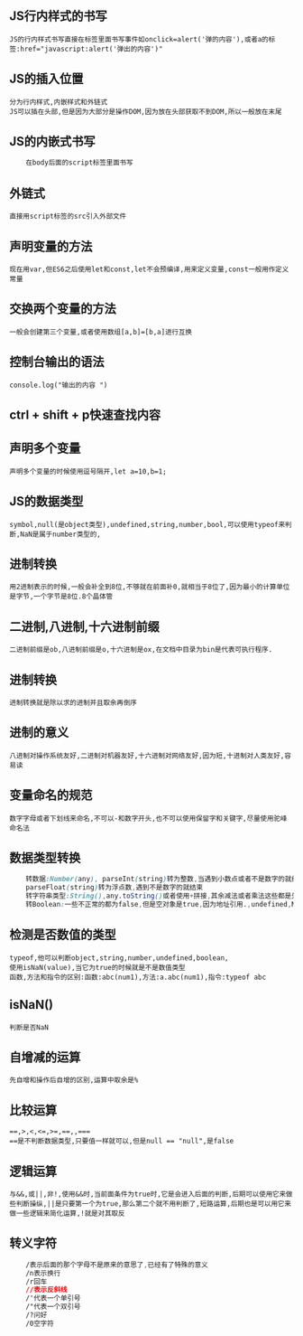 ## JS行内样式的书写
    JS的行内样式书写直接在标签里面书写事件如onclick=alert('弹的内容'),或者a的标签:href="javascript:alert('弹出的内容')"
## JS的插入位置
    分为行内样式,内嵌样式和外链式
    JS可以插在头部,但是因为大部分是操作DOM,因为放在头部获取不到DOM,所以一般放在末尾
## JS的内嵌式书写
```css
    在body后面的script标签里面书写
```
## 外链式
    直接用script标签的src引入外部文件
## 声明变量的方法
    现在用var,但ES6之后使用let和const,let不会预编译,用来定义变量,const一般用作定义常量
## 交换两个变量的方法
    一般会创建第三个变量,或者使用数组[a,b]=[b,a]进行互换
## 控制台输出的语法
    console.log("输出的内容 ")
## ctrl + shift + p快速查找内容
## 声明多个变量
    声明多个变量的时候使用逗号隔开,let a=10,b=1;
## JS的数据类型
    symbol,null(是object类型),undefined,string,number,bool,可以使用typeof来判断,NaN是属于number类型的,
## 进制转换
    用2进制表示的时候,一般会补全到8位,不够就在前面补0,就相当于8位了,因为最小的计算单位是字节,一个字节是8位.8个晶体管
## 二进制,八进制,十六进制前缀
    二进制前缀是ob,八进制前缀是o,十六进制是ox,在文档中目录为bin是代表可执行程序.
## 进制转换
    进制转换就是除以求的进制并且取余再倒序
## 进制的意义
    八进制对操作系统友好,二进制对机器友好,十六进制对网络友好,因为短,十进制对人类友好,容易读
## 变量命名的规范
    数字字母或者下划线来命名,不可以-和数字开头,也不可以使用保留字和关键字,尽量使用驼峰命名法
## 数据类型转换
```css
    转数据:Number(any), parseInt(string)转为整数,当遇到小数点或者不是数字的就结束,它只获取整数部分,不会进行四舍五入这些,如果要四舍五入的话使用Math.round(四舍五入),Math.floor(向下取整),Math.ceil(向上取整)
    parseFloat(string)转为浮点数,遇到不是数字的就结束
    转字符串类型:String(),any.toString()或者使用+拼接,其余减法或者乘法这些都是先隐式转为number类型
    转Boolean:一些不正常的都为false,但是空对象是true,因为地址引用.,undefined,NaN,"",null
```
## 检测是否数值的类型
    typeof,他可以判断object,string,number,undefined,boolean,
    使用isNaN(value),当它为true的时候就是不是数值类型
    函数,方法和指令的区别:函数:abc(num1),方法:a.abc(num1),指令:typeof abc
## isNaN()
    判断是否NaN
## 自增减的运算
    先自增和操作后自增的区别,运算中取余是%
## 比较运算
    ==,>,<,<=,>=,==,,===
    ==是不判断数据类型,只要值一样就可以,但是null == "null",是false
## 逻辑运算
    与&&,或||,非!,使用&&时,当前面条件为true时,它是会进入后面的判断,后期可以使用它来做些判断操纵,||是只要第一个为true,那么第二个就不用判断了,短路运算,后期也是可以用它来做一些逻辑来简化运算,!就是对其取反
## 转义字符
```css
    /表示后面的那个字母不是原来的意思了,已经有了特殊的意义
    /n表示换行
    /r回车
    //表示反斜线
    /'代表一个单引号
    /"代表一个双引号
    /?问好
    /0空字符

```